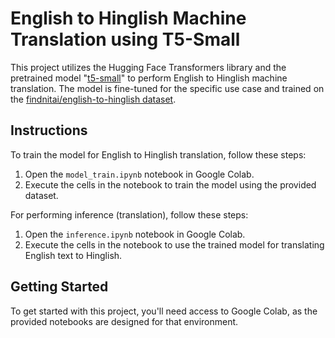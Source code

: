 # English to Hinglish Machine Translation using T5-Small

This project utilizes the Hugging Face Transformers library and the pretrained model "[t5-small](https://huggingface.co/t5-small)" to perform English to Hinglish machine translation. The model is fine-tuned for the specific use case and trained on the [findnitai/english-to-hinglish dataset](https://huggingface.co/datasets/findnitai/english-to-hinglish).

## Instructions

To train the model for English to Hinglish translation, follow these steps:

1. Open the `model_train.ipynb` notebook in Google Colab.
2. Execute the cells in the notebook to train the model using the provided dataset.

For performing inference (translation), follow these steps:

1. Open the `inference.ipynb` notebook in Google Colab.
2. Execute the cells in the notebook to use the trained model for translating English text to Hinglish.

## Getting Started

To get started with this project, you'll need access to Google Colab, as the provided notebooks are designed for that environment.


